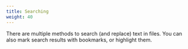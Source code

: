 ```yaml
---
title: Searching
weight: 40
---
```


There are multiple methods to search (and replace) text in files. You can also mark search results with bookmarks, or highlight them.
